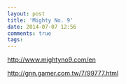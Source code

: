 ```yaml
---
layout: post
title: 'Mighty No. 9'
date: 2014-07-07 12:56
comments: true
tags: 
---
```

http://www.mightyno9.com/en

http://gnn.gamer.com.tw/7/99777.html